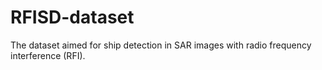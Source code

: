 # RFISD-dataset
The dataset aimed for ship detection in SAR images with radio frequency interference (RFI).
